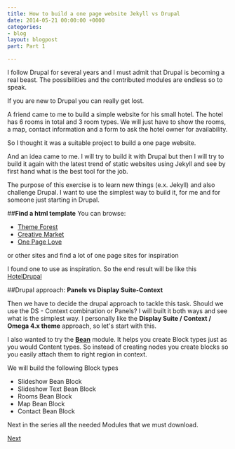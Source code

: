 ```yaml
---
title: How to build a one page website Jekyll vs Drupal
date: 2014-05-21 00:00:00 +0000
categories:
- blog
layout: blogpost
part: Part 1

---
```

I follow Drupal for several years and I must admit that Drupal is becoming a real beast. The possibilities and the contributed modules are endless so to speak.

If you are new to Drupal  you can really get lost.

A friend came to me to build a simple website for his small hotel. The hotel has 6 rooms in total and 3 room types.  We will just have to show the rooms, a map, contact information and a form to ask the hotel owner for availability. 

So I thought it was a suitable project to build a one page website.

And an idea came to me. I will try to build it with Drupal but then I will try to build it again with the latest trend of static websites using Jekyll and see by first hand what is the best tool for the job.

The purpose of this exercise is to learn new things (e.x. Jekyll) and also challenge Drupal. I want to use the simplest way to build it, for me and for someone just starting in Drupal.

 
##**Find a html template**
You can browse:

- [Theme Forest](http://themeforest.net) 
- [Creative Market](https://creativemarket.com/)
- [One Page Love](http://onepagelove.com)

or other sites and find a lot of one page sites for inspiration

I found one to use as inspiration.
So the end result will be like this [HotelDrupal](hoteldrupal.techangel.me)

##Drupal approach: **Panels vs Display Suite-Context**

Then we have to decide the drupal approach to tackle this task. 
Should we use the DS - Context combination or Panels?
I will built it both ways and see what is the simplest way.
I personally like the **Display Suite / Context / Omega 4.x theme** approach, so let's start with this.

I also wanted to try the **[Bean](https://drupal.org/project/bean)** module. It helps you create Block types just as you would Content types. So instead of creating nodes you create blocks so you easily attach them to right region in context.

We will build the following Block types

 - Slideshow Bean Block 
 - Slideshow Text Bean Block 
 - Rooms Bean Block 
 - Map Bean Block 
 - Contact Bean Block


Next in the series all the needed Modules that we must download.

[Next](http://router-lactic.codio.io:4000/blog/2014/05/22/How-to-build-a-one-page-website-Jekyll-vs-Drupal-part-2-Modules/)